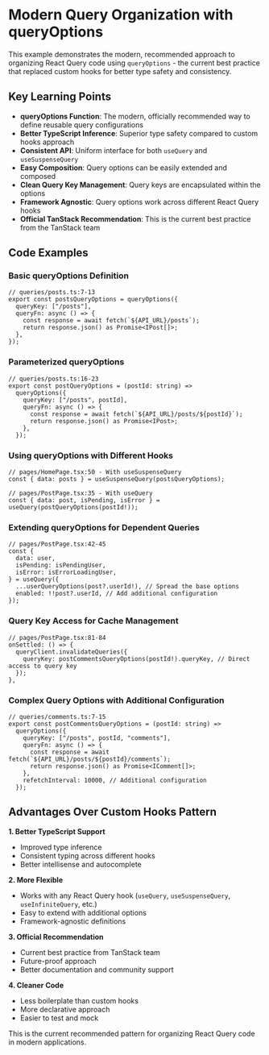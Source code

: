 # Modern Query Organization with queryOptions

This example demonstrates the modern, recommended approach to organizing React Query code using `queryOptions` - the current best practice that replaced custom hooks for better type safety and consistency.

## Key Learning Points

- **queryOptions Function**: The modern, officially recommended way to define reusable query configurations
- **Better TypeScript Inference**: Superior type safety compared to custom hooks approach
- **Consistent API**: Uniform interface for both `useQuery` and `useSuspenseQuery`
- **Easy Composition**: Query options can be easily extended and composed
- **Clean Query Key Management**: Query keys are encapsulated within the options
- **Framework Agnostic**: Query options work across different React Query hooks
- **Official TanStack Recommendation**: This is the current best practice from the TanStack team

## Code Examples

### Basic queryOptions Definition

```tsx
// queries/posts.ts:7-13
export const postsQueryOptions = queryOptions({
  queryKey: ["/posts"],
  queryFn: async () => {
    const response = await fetch(`${API_URL}/posts`);
    return response.json() as Promise<IPost[]>;
  },
});
```

### Parameterized queryOptions

```tsx
// queries/posts.ts:16-23
export const postQueryOptions = (postId: string) =>
  queryOptions({
    queryKey: ["/posts", postId],
    queryFn: async () => {
      const response = await fetch(`${API_URL}/posts/${postId}`);
      return response.json() as Promise<IPost>;
    },
  });
```

### Using queryOptions with Different Hooks

```tsx
// pages/HomePage.tsx:50 - With useSuspenseQuery
const { data: posts } = useSuspenseQuery(postsQueryOptions);

// pages/PostPage.tsx:35 - With useQuery
const { data: post, isPending, isError } = useQuery(postQueryOptions(postId!));
```

### Extending queryOptions for Dependent Queries

```tsx
// pages/PostPage.tsx:42-45
const {
  data: user,
  isPending: isPendingUser,
  isError: isErrorLoadingUser,
} = useQuery({
  ...userQueryOptions(post?.userId!), // Spread the base options
  enabled: !!post?.userId, // Add additional configuration
});
```

### Query Key Access for Cache Management

```tsx
// pages/PostPage.tsx:81-84
onSettled: () => {
  queryClient.invalidateQueries({
    queryKey: postCommentsQueryOptions(postId!).queryKey, // Direct access to query key
  });
},
```

### Complex Query Options with Additional Configuration

```tsx
// queries/comments.ts:7-15
export const postCommentsQueryOptions = (postId: string) =>
  queryOptions({
    queryKey: ["/posts", postId, "comments"],
    queryFn: async () => {
      const response = await fetch(`${API_URL}/posts/${postId}/comments`);
      return response.json() as Promise<IComment[]>;
    },
    refetchInterval: 10000, // Additional configuration
  });
```

## Advantages Over Custom Hooks Pattern

**1. Better TypeScript Support**

- Improved type inference
- Consistent typing across different hooks
- Better intellisense and autocomplete

**2. More Flexible**

- Works with any React Query hook (`useQuery`, `useSuspenseQuery`, `useInfiniteQuery`, etc.)
- Easy to extend with additional options
- Framework-agnostic definitions

**3. Official Recommendation**

- Current best practice from TanStack team
- Future-proof approach
- Better documentation and community support

**4. Cleaner Code**

- Less boilerplate than custom hooks
- More declarative approach
- Easier to test and mock

This is the current recommended pattern for organizing React Query code in modern applications.

